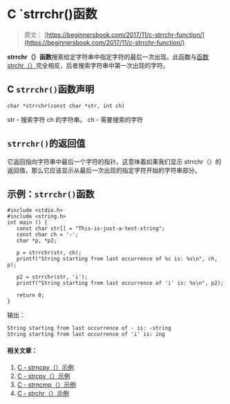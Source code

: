# C `strrchr()函数

> 原文： [https://beginnersbook.com/2017/11/c-strrchr-function/](https://beginnersbook.com/2017/11/c-strrchr-function/)

**strrchr（）函数**搜索给定字符串中指定字符的最后一次出现。此函数与[函数 strchr（）](https://beginnersbook.com/2017/11/c-strchr-function/)完全相反，后者搜索字符串中第一次出现的字符。

## C `strrchr()`函数声明

```
char *strrchr(const char *str, int ch)
```

str - 搜索字符 ch 的字符串。
ch - 需要搜索的字符

## `strrchr()`的返回值

它返回指向字符串中最后一个字符的指针。这意味着如果我们显示 strrchr（）的返回值，那么它应该显示从最后一次出现的指定字符开始的字符串部分。

## 示例：`strrchr()`函数

```
#include <stdio.h>
#include <string.h>
int main () {
   const char str[] = "This-is-just-a-test-string"; 
   const char ch = '-'; 
   char *p, *p2;

   p = strrchr(str, ch); 
   printf("String starting from last occurrence of %c is: %s\n", ch, p);

   p2 = strrchr(str, 'i'); 
   printf("String starting from last occurrence of 'i' is: %s\n", p2);

   return 0;
}
```

输出：

```
String starting from last occurrence of - is: -string
String starting from last occurrence of 'i' is: ing
```

#### 相关文章：

1.  [C - strncpy（）示例](https://beginnersbook.com/2017/11/c-strncpy-function/)
2.  [C - strcpy（）示例](https://beginnersbook.com/2017/11/c-strcpy-function/)
3.  [C - strncmp（）示例](https://beginnersbook.com/2017/11/c-strncmp-function/)
4.  [C - strchr（）示例](https://beginnersbook.com/2017/11/c-strchr-function/)